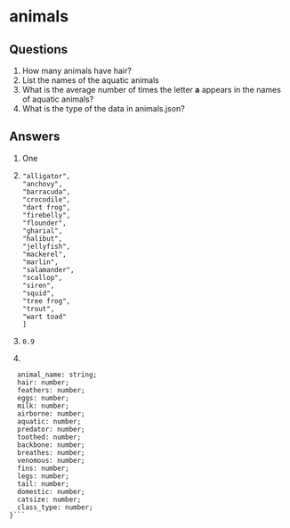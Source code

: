 # animals

## Questions
1. How many animals have hair?
2. List the names of the aquatic animals
3. What is the average number of times the letter __a__ appears in the names of aquatic animals?
4. What is the type of the data in animals.json?


## Answers
1. One
2. ```[
   "alligator",
   "anchovy",
   "barracuda",
   "crocodile",
   "dart frog",
   "firebelly",
   "flounder",
   "gharial",
   "halibut",
   "jellyfish",
   "mackerel",
   "marlin",
   "salamander",
   "scallop",
   "siren",
   "squid",
   "tree frog",
   "trout",
   "wart toad"
   ]
   ```
3. `0.9`

4. 
  ```type Animal = {
    animal_name: string;
    hair: number;
    feathers: number;
    eggs: number;
    milk: number;
    airborne: number;
    aquatic: number;
    predator: number;
    toothed: number;
    backbone: number;
    breathes: number;
    venomous: number;
    fins: number;
    legs: number;
    tail: number;
    domestic: number;
    catsize: number;
    class_type: number;
  }```
